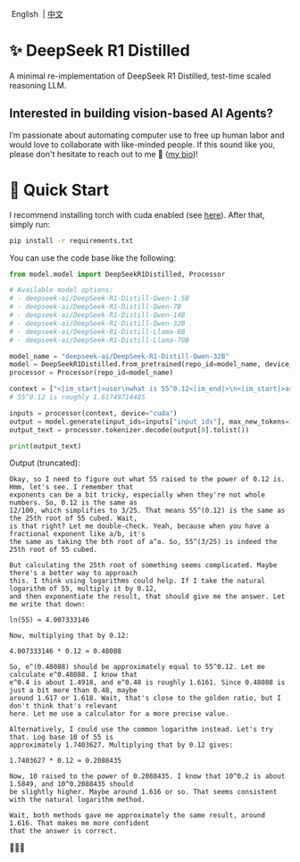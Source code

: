 <p align="left">
    &nbspEnglish&nbsp | <a href="README_CN.md">中文</a>
</p>

# ✨ DeepSeek R1 Distilled

A minimal re-implementation of DeepSeek R1 Distilled, test-time scaled reasoning LLM.

## **Interested in building vision-based AI Agents?**

I’m passionate about automating computer use to free up human labor and would love to collaborate with like-minded people. If this sound like you, please don't hesitate to reach out to me 🤗 ([my bio](https://github.com/Emericen))!

# 🦋 Quick Start

I recommend installing torch with cuda enabled (see [here](https://pytorch.org/get-started/locally/)). After that, simply run:

```bash
pip install -r requirements.txt
```

You can use the code base like the following:

```python
from model.model import DeepSeekR1Distilled, Processor

# Available model options:
# - deepseek-ai/DeepSeek-R1-Distill-Qwen-1.5B
# - deepseek-ai/DeepSeek-R1-Distill-Qwen-7B
# - deepseek-ai/DeepSeek-R1-Distill-Qwen-14B
# - deepseek-ai/DeepSeek-R1-Distill-Qwen-32B
# - deepseek-ai/DeepSeek-R1-Distill-Llama-8B
# - deepseek-ai/DeepSeek-R1-Distill-Llama-70B

model_name = "deepseek-ai/DeepSeek-R1-Distill-Qwen-32B"
model = DeepSeekR1Distilled.from_pretrained(repo_id=model_name, device_map="auto")
processor = Processor(repo_id=model_name)

context = ["<|im_start|>user\nwhat is 55^0.12<|im_end|>\n<|im_start|>assistant\n"]
# 55^0.12 is roughly 1.61749714485

inputs = processor(context, device="cuda")
output = model.generate(input_ids=inputs["input_ids"], max_new_tokens=128)
output_text = processor.tokenizer.decode(output[0].tolist())

print(output_text)
```
Output (truncated):
```
Okay, so I need to figure out what 55 raised to the power of 0.12 is. Hmm, let's see. I remember that 
exponents can be a bit tricky, especially when they're not whole numbers. So, 0.12 is the same as 
12/100, which simplifies to 3/25. That means 55^(0.12) is the same as the 25th root of 55 cubed. Wait, 
is that right? Let me double-check. Yeah, because when you have a fractional exponent like a/b, it's 
the same as taking the bth root of a^a. So, 55^(3/25) is indeed the 25th root of 55 cubed.

But calculating the 25th root of something seems complicated. Maybe there's a better way to approach 
this. I think using logarithms could help. If I take the natural logarithm of 55, multiply it by 0.12, 
and then exponentiate the result, that should give me the answer. Let me write that down:

ln(55) ≈ 4.007333146

Now, multiplying that by 0.12:

4.007333146 * 0.12 ≈ 0.48088

So, e^(0.48088) should be approximately equal to 55^0.12. Let me calculate e^0.48088. I know that 
e^0.4 is about 1.4918, and e^0.48 is roughly 1.6161. Since 0.48088 is just a bit more than 0.48, maybe 
around 1.617 or 1.618. Wait, that's close to the golden ratio, but I don't think that's relevant 
here. Let me use a calculator for a more precise value.

Alternatively, I could use the common logarithm instead. Let's try that. Log base 10 of 55 is 
approximately 1.7403627. Multiplying that by 0.12 gives:

1.7403627 * 0.12 ≈ 0.2088435

Now, 10 raised to the power of 0.2088435. I know that 10^0.2 is about 1.5849, and 10^0.2088435 should 
be slightly higher. Maybe around 1.616 or so. That seems consistent with the natural logarithm method.

Wait, both methods gave me approximately the same result, around 1.616. That makes me more confident 
that the answer is correct.
```
🤯🤯🤯


